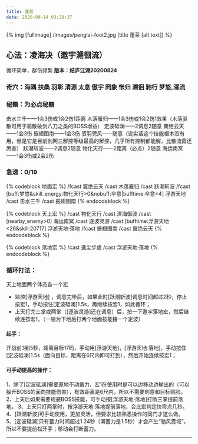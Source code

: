```yaml
---
title: 蓬莱
date: 2020-08-14 03:28:37
---
```

{% img [fullimage] /images/penglai-foot2.jpg [title 蓬莱 [alt text]] %}
## 心法：凌海决（遨宇溯徊流）
循环简单，群伤频繁
**版本：结庐江湖20200824**

### 奇穴：海隅 扶桑 羽彰 清源 太息 傲宇 罔象 怅归 溯徊 驰行 梦悠,濯流

### 秘籍：为必点秘籍
击水三千——1会3伤或1会2伤1距离
木落雁归——1会3伤或1会2伤1效果（木落驱散可用于驱散破剑八刀之类的BOSS增益）
定波砥澜——2调息2随意
翼绝云天——1会3伤
振翅图南——1会3伤
驭羽骋风——随意（说实话这个技能根本没有用，但是它是目前剑网三解控等级最高的解控，几乎所有控制都能解，比散流霞还厉害）
跃潮斩波——2调息2随意
物化天行——2距离（必点）2随意
海运南冥——1会3伤或2会2伤	
### 急速：0/19
{% codeblock 地面宏 %}
/fcast 翼绝云天
/cast 木落雁归
/cast 跃潮斩波
/fcast [buff:梦悠&skill_energy:物化天行>0&nobuff:伞意|bufftime:伞意<4] 浮游天地
/cast 击水三千
/cast 振翅图南
{% endcodeblock %}

{% codeblock 天上宏 %}
/cast 物化天行
/cast 溟海御波
/cast [nearby_enemy>0] 海运南冥
/cast 逐波灵游
/cast [bufftime:浮游天地<26&skill:20717] 浮游天地·落地
/fcast 振翅图南
/cast 翼绝云天
{% endcodeblock %}

{% codeblock 落地宏 %}
/cast 逸尘步虚
/cast 浮游天地·落地
{% endcodeblock %}

### 循环打法：
天上地面两个体态各一个宏
* 监控[浮游天地] ，调息完毕后，如果此时[跃潮斩波]调息时间超过2秒，停止按宏1，手动按住[定波砥澜]1.5s，再继续按宏1，如此循环；
* 上天打完三掌或两掌（[逐波灵游]还在调息）后，按一下遨宇落地宏，然后继续连按宏1。（一般为下地后打两个地面技能接一个定波）
#### 起手：
开战前3到5秒，距离目标17码，手动用[浮游天地]，[浮游天地·落地]，手动按住[定波砥澜]1.5s（面向目标，距离在6尺内即可打到），然后开始连续按宏1；
#### 可手动提高的操作：
1、除了[定波砥澜]需要原地不动蓄力，宏1在使用时是可以边移动边输出的（可以躲开BOSS的面向技能伤害），有效距离是6尺内，所以不需要刻意和目标贴脸。
2、上天后如果需要规避BOSS技能，可手动按[浮游天地·落地]打断三掌提前落地。
3、上天只打两掌时，按浮游天地·落地提前落地，会比宏判定快零点几秒。
4、[跃潮斩波]可手动使用，更加灵活，但要求比较熟悉操作的同门才这么做。
5、[定波砥澜]只有蓄力时间超过1.24秒（满蓄力是1.5秒）才会产生“驰风震域”，所以不要提前松开手；移动会打断蓄力。

---